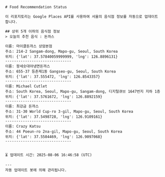
    # Food Recommendation Status

    이 리포지토리는 Google Places API를 사용하여 서울의 음식점 정보를 자동으로 업데이트합니다.

    ## 상위 5개 이하의 음식점 정보
    > 오늘의 추천 음식 : 돈까스

	이름: 마이클돈까스 상암본점
	주소: 214-2 Sangam-dong, Mapo-gu, Seoul, South Korea
	위치: {'lat': 37.57840059999999, 'lng': 126.8896131}
	------------------------------
	이름: 왕세숫대야냉면돈까스
	주소: 655-37 등촌제1동 Gangseo-gu, Seoul, South Korea
	위치: {'lat': 37.555472, 'lng': 126.8543357}
	------------------------------
	이름: Michael Cutlet
	주소: South Korea, Seoul, Mapo-gu, Sangam-dong, 디지털큐브 1647번지 지하 1층
	위치: {'lat': 37.5761672, 'lng': 126.8892159}
	------------------------------
	이름: 최강금 돈까스
	주소: 31-30 World Cup-ro 3-gil, Mapo-gu, Seoul, South Korea
	위치: {'lat': 37.5498728, 'lng': 126.9109161}
	------------------------------
	이름: Crazy Katsu
	주소: 44 Poeun-ro 2na-gil, Mapo-gu, Seoul, South Korea
	위치: {'lat': 37.5504469, 'lng': 126.9097068}
	------------------------------


    ⏳ 업데이트 시간: 2025-08-06 16:46:58 (UTC)

    ---
    자동 업데이트 봇에 의해 관리됩니다.
    